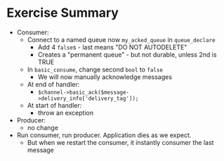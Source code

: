 Exercise Summary
================

 - Consumer:
    - Connect to a named queue now `my_acked_queue` in `queue_declare`
       - Add 4 `false`s - last means "DO NOT AUTODELETE"
       - Creates a "permanent queue" - but not durable, unless 2nd is TRUE
    - In `basic_consume`, change second `bool` to `false`
       - We will now manually acknowledge messages
    - At end of handler:
       - `$channel->basic_ack($message->delivery_info['delivery_tag']);`
    - At start of handler:
       - throw an exception
 - Producer:
    - no change
 - Run consumer, run producer. Application dies as we expect.
    - But when we restart the consumer, it instantly consumer the last message
